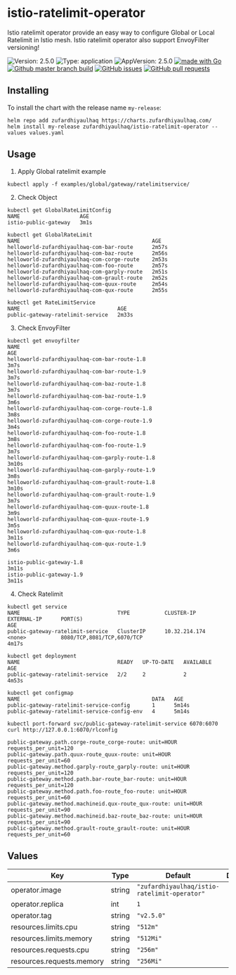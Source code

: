 # istio-ratelimit-operator

Istio ratelimit operator provide an easy way to configure Global or Local Ratelimit in Istio mesh. Istio ratelimit operator also support EnvoyFilter versioning!

![Version: 2.5.0](https://img.shields.io/badge/Version-2.5.0-informational?style=flat-square) ![Type: application](https://img.shields.io/badge/Type-application-informational?style=flat-square) ![AppVersion: 2.5.0](https://img.shields.io/badge/AppVersion-2.5.0-informational?style=flat-square) [![made with Go](https://img.shields.io/badge/made%20with-Go-brightgreen)](http://golang.org) [![Github master branch build](https://img.shields.io/github/workflow/status/zufardhiyaulhaq/istio-ratelimit-operator/Master)](https://github.com/zufardhiyaulhaq/istio-ratelimit-operator/actions/workflows/master.yml) [![GitHub issues](https://img.shields.io/github/issues/zufardhiyaulhaq/istio-ratelimit-operator)](https://github.com/zufardhiyaulhaq/istio-ratelimit-operator/issues) [![GitHub pull requests](https://img.shields.io/github/issues-pr/zufardhiyaulhaq/istio-ratelimit-operator)](https://github.com/zufardhiyaulhaq/istio-ratelimit-operator/pulls)

## Installing

To install the chart with the release name `my-release`:

```console
helm repo add zufardhiyaulhaq https://charts.zufardhiyaulhaq.com/
helm install my-release zufardhiyaulhaq/istio-ratelimit-operator --values values.yaml
```

## Usage
1. Apply Global ratelimit example
```console
kubectl apply -f examples/global/gateway/ratelimitservice/
```

2. Check Object
```
kubectl get GlobalRateLimitConfig
NAME                   AGE
istio-public-gateway   3m1s

kubectl get GlobalRateLimit
NAME                                          AGE
helloworld-zufardhiyaulhaq-com-bar-route      2m57s
helloworld-zufardhiyaulhaq-com-baz-route      2m56s
helloworld-zufardhiyaulhaq-com-corge-route    2m53s
helloworld-zufardhiyaulhaq-com-foo-route      2m57s
helloworld-zufardhiyaulhaq-com-garply-route   2m51s
helloworld-zufardhiyaulhaq-com-grault-route   2m52s
helloworld-zufardhiyaulhaq-com-quux-route     2m54s
helloworld-zufardhiyaulhaq-com-qux-route      2m55s

kubectl get RateLimitService
NAME                               AGE
public-gateway-ratelimit-service   2m33s
```

3. Check EnvoyFilter
```
kubectl get envoyfilter
NAME                                                                                                                                         AGE
helloworld-zufardhiyaulhaq-com-bar-route-1.8                                                                                                 3m7s
helloworld-zufardhiyaulhaq-com-bar-route-1.9                                                                                                 3m7s
helloworld-zufardhiyaulhaq-com-baz-route-1.8                                                                                                 3m7s
helloworld-zufardhiyaulhaq-com-baz-route-1.9                                                                                                 3m6s
helloworld-zufardhiyaulhaq-com-corge-route-1.8                                                                                               3m8s
helloworld-zufardhiyaulhaq-com-corge-route-1.9                                                                                               3m4s
helloworld-zufardhiyaulhaq-com-foo-route-1.8                                                                                                 3m8s
helloworld-zufardhiyaulhaq-com-foo-route-1.9                                                                                                 3m7s
helloworld-zufardhiyaulhaq-com-garply-route-1.8                                                                                              3m10s
helloworld-zufardhiyaulhaq-com-garply-route-1.9                                                                                              3m8s
helloworld-zufardhiyaulhaq-com-grault-route-1.8                                                                                              3m10s
helloworld-zufardhiyaulhaq-com-grault-route-1.9                                                                                              3m7s
helloworld-zufardhiyaulhaq-com-quux-route-1.8                                                                                                3m9s
helloworld-zufardhiyaulhaq-com-quux-route-1.9                                                                                                3m5s
helloworld-zufardhiyaulhaq-com-qux-route-1.8                                                                                                 3m11s
helloworld-zufardhiyaulhaq-com-qux-route-1.9                                                                                                 3m6s

istio-public-gateway-1.8                                                                                                                     3m11s
istio-public-gateway-1.9                                                                                                                     3m11s
```

4. Check Ratelimit
```
kubectl get service
NAME                               TYPE           CLUSTER-IP      EXTERNAL-IP      PORT(S)                                                           AGE
public-gateway-ratelimit-service   ClusterIP      10.32.214.174   <none>           8080/TCP,8081/TCP,6070/TCP                                        4m17s

kubectl get deployment
NAME                               READY   UP-TO-DATE   AVAILABLE   AGE
public-gateway-ratelimit-service   2/2     2            2           4m53s

kubectl get configmap
NAME                                          DATA   AGE
public-gateway-ratelimit-service-config       1      5m14s
public-gateway-ratelimit-service-config-env   4      5m14s

kubectl port-forward svc/public-gateway-ratelimit-service 6070:6070
curl http://127.0.0.1:6070/rlconfig

public-gateway.path.corge-route_corge-route: unit=HOUR requests_per_unit=120
public-gateway.path.quux-route_quux-route: unit=HOUR requests_per_unit=60
public-gateway.method.garply-route_garply-route: unit=HOUR requests_per_unit=120
public-gateway.method.path.bar-route_bar-route: unit=HOUR requests_per_unit=120
public-gateway.method.path.foo-route_foo-route: unit=HOUR requests_per_unit=60
public-gateway.method.machineid.qux-route_qux-route: unit=HOUR requests_per_unit=90
public-gateway.method.machineid.baz-route_baz-route: unit=HOUR requests_per_unit=90
public-gateway.method.grault-route_grault-route: unit=HOUR requests_per_unit=60
```

## Values

| Key | Type | Default | Description |
|-----|------|---------|-------------|
| operator.image | string | `"zufardhiyaulhaq/istio-ratelimit-operator"` |  |
| operator.replica | int | `1` |  |
| operator.tag | string | `"v2.5.0"` |  |
| resources.limits.cpu | string | `"512m"` |  |
| resources.limits.memory | string | `"512Mi"` |  |
| resources.requests.cpu | string | `"256m"` |  |
| resources.requests.memory | string | `"256Mi"` |  |

